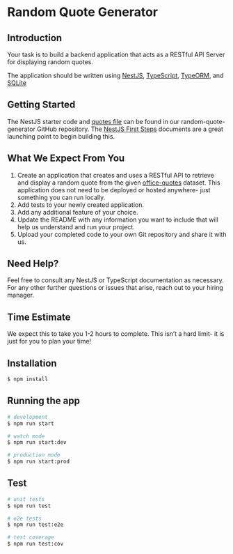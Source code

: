 # Random Quote Generator

## Introduction

Your task is to build a backend application that acts as a RESTful API Server for displaying random quotes.

The application should be written using [NestJS](https://nestjs.com/), [TypeScript](https://www.typescriptlang.org/), [TypeORM](https://typeorm.io), and [SQLite](https://www.sqlite.org)

## Getting Started

The NestJS starter code and [quotes file](https://github.com/VioletLabsInc/random-quote-generator/blob/master/src/data/office_quotes.json) can be found in our random-quote-generator GitHub repository.
The [NestJS First Steps](https://docs.nestjs.com/first-steps) documents are a great launching point to begin building this.

## What We Expect From You

1. Create an application that creates and uses a RESTful API to retrieve and display a random quote from the given [office-quotes](https://github.com/VioletLabsInc/random-quote-generator/blob/master/src/data/office_quotes.json) dataset. This application does not need to be deployed or hosted anywhere- just something you can run locally.
2. Add tests to your newly created application.
3. Add any additional feature of your choice.
4. Update the README with any information you want to include that will help us understand and run your project.
5. Upload your completed code to your own Git repository and share it with us.

## Need Help?

Feel free to consult any NestJS or TypeScript documentation as necessary. For any other further questions or issues that arise, reach out to your hiring manager.

## Time Estimate

We expect this to take you 1-2 hours to complete. This isn’t a hard limit- it is just for you to plan your time!

## Installation

```bash
$ npm install
```

## Running the app

```bash
# development
$ npm run start

# watch mode
$ npm run start:dev

# production mode
$ npm run start:prod
```

## Test

```bash
# unit tests
$ npm run test

# e2e tests
$ npm run test:e2e

# test coverage
$ npm run test:cov
```
